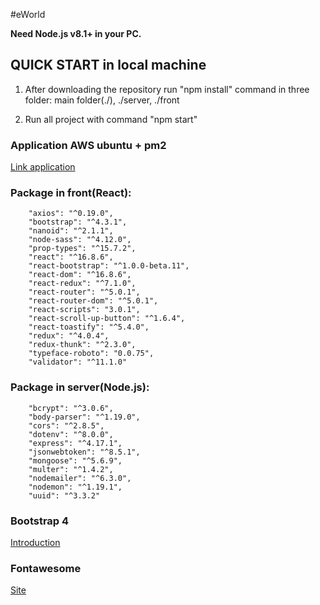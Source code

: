 #eWorld

**Need Node.js v8.1+ in your PC.**

QUICK START in local machine
-----------
1) After downloading the repository run "npm install" command in three folder: main folder(./), ./server, ./front

2) Run all project with command "npm start"


### Application AWS ubuntu + pm2

[Link application](http://18.216.210.110:3010/)


### Package in front(React): 
```
    "axios": "^0.19.0",
    "bootstrap": "^4.3.1",
    "nanoid": "^2.1.1",
    "node-sass": "^4.12.0",
    "prop-types": "^15.7.2",
    "react": "^16.8.6",
    "react-bootstrap": "^1.0.0-beta.11",
    "react-dom": "^16.8.6",
    "react-redux": "^7.1.0",
    "react-router": "^5.0.1",
    "react-router-dom": "^5.0.1",
    "react-scripts": "3.0.1",
    "react-scroll-up-button": "^1.6.4",
    "react-toastify": "^5.4.0",
    "redux": "^4.0.4",
    "redux-thunk": "^2.3.0",
    "typeface-roboto": "0.0.75",
    "validator": "^11.1.0"
```

### Package in server(Node.js): 
```
    "bcrypt": "^3.0.6",
    "body-parser": "^1.19.0",
    "cors": "^2.8.5",
    "dotenv": "^8.0.0",
    "express": "^4.17.1",
    "jsonwebtoken": "^8.5.1",
    "mongoose": "^5.6.9",
    "multer": "^1.4.2",
    "nodemailer": "^6.3.0",
    "nodemon": "^1.19.1",
    "uuid": "^3.3.2"

```
### Bootstrap 4

[Introduction](https://getbootstrap.com/docs/4.3/getting-started/introduction/)


### Fontawesome

[Site](https://fontawesome.com)

